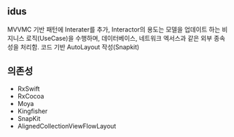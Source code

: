 ## idus

MVVMC 기반 패턴에 Interater를 추가, Interactor의 용도는 모델을 업데이트 하는 비지니스 로직(UseCase)을 수행하며, 데이터베이스, 네트워크 엑서스과 같은 외부 종속성을 처리함.
코드 기반 AutoLayout 작성(Snapkit)

의존성
-----
* RxSwift
* RxCocoa
* Moya
* Kingfisher
* SnapKit
* AlignedCollectionViewFlowLayout

